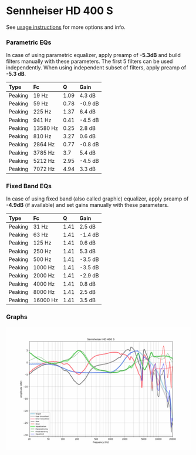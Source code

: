 # Sennheiser HD 400 S
See [usage instructions](https://github.com/jaakkopasanen/AutoEq#usage) for more options and info.

### Parametric EQs
In case of using parametric equalizer, apply preamp of **-5.3dB** and build filters manually
with these parameters. The first 5 filters can be used independently.
When using independent subset of filters, apply preamp of **-5.3 dB**.

| Type    | Fc       |    Q | Gain    |
|:--------|:---------|:-----|:--------|
| Peaking | 19 Hz    | 1.09 | 4.3 dB  |
| Peaking | 59 Hz    | 0.78 | -0.9 dB |
| Peaking | 225 Hz   | 1.37 | 6.4 dB  |
| Peaking | 941 Hz   | 0.41 | -4.5 dB |
| Peaking | 13580 Hz | 0.25 | 2.8 dB  |
| Peaking | 810 Hz   | 3.27 | 0.6 dB  |
| Peaking | 2864 Hz  | 0.77 | -0.8 dB |
| Peaking | 3785 Hz  | 3.7  | 5.4 dB  |
| Peaking | 5212 Hz  | 2.95 | -4.5 dB |
| Peaking | 7072 Hz  | 4.94 | 3.3 dB  |

### Fixed Band EQs
In case of using fixed band (also called graphic) equalizer, apply preamp of **-4.9dB**
(if available) and set gains manually with these parameters.

| Type    | Fc       |    Q | Gain    |
|:--------|:---------|:-----|:--------|
| Peaking | 31 Hz    | 1.41 | 2.5 dB  |
| Peaking | 63 Hz    | 1.41 | -1.4 dB |
| Peaking | 125 Hz   | 1.41 | 0.6 dB  |
| Peaking | 250 Hz   | 1.41 | 5.3 dB  |
| Peaking | 500 Hz   | 1.41 | -3.5 dB |
| Peaking | 1000 Hz  | 1.41 | -3.5 dB |
| Peaking | 2000 Hz  | 1.41 | -2.9 dB |
| Peaking | 4000 Hz  | 1.41 | 0.8 dB  |
| Peaking | 8000 Hz  | 1.41 | 2.5 dB  |
| Peaking | 16000 Hz | 1.41 | 3.5 dB  |

### Graphs
![](./Sennheiser%20HD%20400%20S.png)